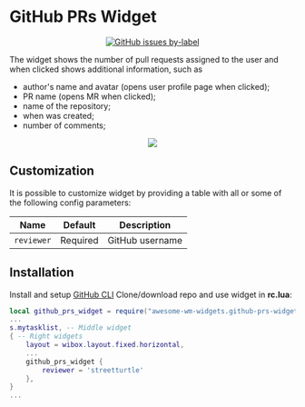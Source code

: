 # GitHub PRs Widget

<p align="center">
  <a href="https://github.com/streetturtle/awesome-wm-widgets/labels/github-prs" target="_blank"><img alt="GitHub issues by-label" src="https://img.shields.io/github/issues/streetturtle/awesome-wm-widgets/github-prs"></a>
</p>

The widget shows the number of pull requests assigned to the user and when clicked shows additional information, such as
 - author's name and avatar (opens user profile page when clicked);
 - PR name (opens MR when clicked);
 - name of the repository;
 - when was created;
 - number of comments;

<p align="center">
<img src="https://github.com/streetturtle/awesome-wm-widgets/raw/master/github-prs-widget/screenshots/screenshot1.png">
</p>

## Customization

It is possible to customize widget by providing a table with all or some of the following config parameters:

| Name       | Default  | Description     |
|------------|----------|-----------------|
| `reviewer` | Required | GitHub username |

## Installation

Install and setup [GitHub CLI](https://cli.github.com/)
Clone/download repo and use widget in **rc.lua**:

```lua
local github_prs_widget = require("awesome-wm-widgets.github-prs-widget")
...
s.mytasklist, -- Middle widget
{ -- Right widgets
    layout = wibox.layout.fixed.horizontal,
    ...
    github_prs_widget {
        reviewer = 'streetturtle'
    },
}
...
```
